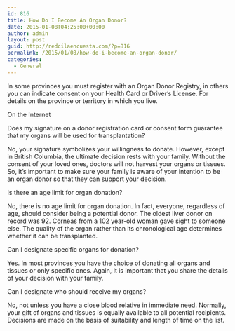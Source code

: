```yaml
---
id: 816
title: How Do I Become An Organ Donor?
date: 2015-01-08T04:25:00+00:00
author: admin
layout: post
guid: http://redcilaencuesta.com/?p=816
permalink: /2015/01/08/how-do-i-become-an-organ-donor/
categories:
  - General
---
```

In some provinces you must register with an Organ Donor Registry, in others you can indicate consent on your Health Card or Driver&#8217;s License. For details on the province or territory in which you live.

On the Internet

Does my signature on a donor registration card or consent form guarantee that my organs will be used for transplantation?

No, your signature symbolizes your willingness to donate. However, except in British Columbia, the ultimate decision rests with your family. Without the consent of your loved ones, doctors will not harvest your organs or tissues. So, it&#8217;s important to make sure your family is aware of your intention to be an organ donor so that they can support your decision.

Is there an age limit for organ donation?

No, there is no age limit for organ donation. In fact, everyone, regardless of age, should consider being a potential donor. The oldest liver donor on record was 92. Corneas from a 102 year-old woman gave sight to someone else. The quality of the organ rather than its chronological age determines whether it can be transplanted.

Can I designate specific organs for donation?

Yes. In most provinces you have the choice of donating all organs and tissues or only specific ones. Again, it is important that you share the details of your decision with your family.

Can I designate who should receive my organs?

No, not unless you have a close blood relative in immediate need. Normally, your gift of organs and tissues is equally available to all potential recipients. Decisions are made on the basis of suitability and length of time on the list.